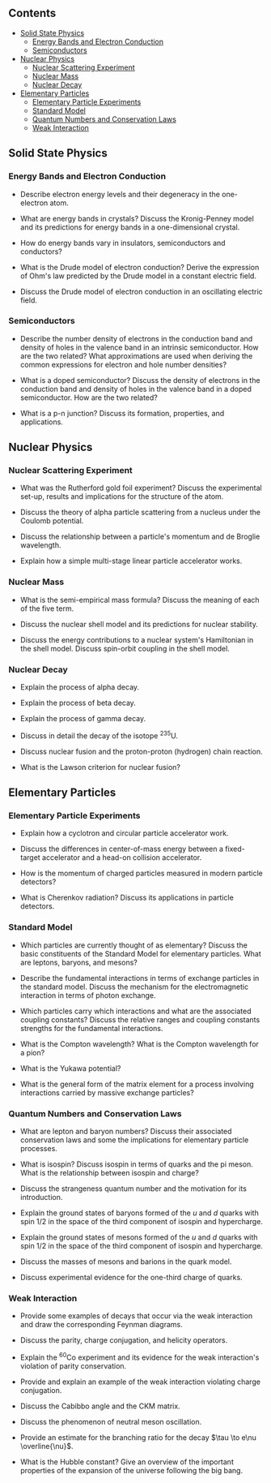 ## Contents

-   [Solid State Physics](#solid-state-physics)
    -   [Energy Bands and Electron
        Conduction](#energy-bands-and-electron-conduction)
    -   [Semiconductors](#semiconductors)
-   [Nuclear Physics](#nuclear-physics)
    -   [Nuclear Scattering Experiment](#nuclear-scattering-experiment)
    -   [Nuclear Mass](#nuclear-mass)
    -   [Nuclear Decay](#nuclear-decay)
-   [Elementary Particles](#elementary-particles)
    -   [Elementary Particle
        Experiments](#elementary-particle-experiments)
    -   [Standard Model](#standard-model)
    -   [Quantum Numbers and Conservation
        Laws](#quantum-numbers-and-conservation-laws)
    -   [Weak Interaction](#weak-interaction)

## Solid State Physics

### Energy Bands and Electron Conduction

-   Describe electron energy levels and their degeneracy in the
    one-electron atom.

-   What are energy bands in crystals? Discuss the Kronig-Penney model
    and its predictions for energy bands in a one-dimensional crystal.

-   How do energy bands vary in insulators, semiconductors and
    conductors?

-   What is the Drude model of electron conduction? Derive the
    expression of Ohm's law predicted by the Drude model in a constant
    electric field.

-   Discuss the Drude model of electron conduction in an oscillating
    electric field.

### Semiconductors

-   Describe the number density of electrons in the conduction band and
    density of holes in the valence band in an intrinsic semiconductor.
    How are the two related? What approximations are used when deriving
    the common expressions for electron and hole number densities?

-   What is a doped semiconductor? Discuss the density of electrons in
    the conduction band and density of holes in the valence band in a
    doped semiconductor. How are the two related?

-   What is a p-n junction? Discuss its formation, properties, and
    applications.

## Nuclear Physics

### Nuclear Scattering Experiment

-   What was the Rutherford gold foil experiment? Discuss the
    experimental set-up, results and implications for the structure of
    the atom.

-   Discuss the theory of alpha particle scattering from a nucleus under
    the Coulomb potential.

-   Discuss the relationship between a particle's momentum and de
    Broglie wavelength.

-   Explain how a simple multi-stage linear particle accelerator works.

### Nuclear Mass

-   What is the semi-empirical mass formula? Discuss the meaning of each
    of the five term.

-   Discuss the nuclear shell model and its predictions for nuclear
    stability.

-   Discuss the energy contributions to a nuclear system's Hamiltonian
    in the shell model. Discuss spin-orbit coupling in the shell model.

### Nuclear Decay

-   Explain the process of alpha decay.

-   Explain the process of beta decay.

-   Explain the process of gamma decay.

-   Discuss in detail the decay of the isotope ${}^{235}\mathrm{U}$.

-   Discuss nuclear fusion and the proton-proton (hydrogen) chain
    reaction.

-   What is the Lawson criterion for nuclear fusion?

## Elementary Particles

### Elementary Particle Experiments

-   Explain how a cyclotron and circular particle accelerator work.

-   Discuss the differences in center-of-mass energy between a
    fixed-target accelerator and a head-on collision accelerator.

-   How is the momentum of charged particles measured in modern particle
    detectors?

-   What is Cherenkov radiation? Discuss its applications in particle
    detectors.

### Standard Model

-   Which particles are currently thought of as elementary? Discuss the
    basic constituents of the Standard Model for elementary particles.
    What are leptons, baryons, and mesons?

-   Describe the fundamental interactions in terms of exchange particles
    in the standard model. Discuss the mechanism for the electromagnetic
    interaction in terms of photon exchange.

-   Which particles carry which interactions and what are the associated
    coupling constants? Discuss the relative ranges and coupling
    constants strengths for the fundamental interactions.

-   What is the Compton wavelength? What is the Compton wavelength for a
    pion?

-   What is the Yukawa potential?

-   What is the general form of the matrix element for a process
    involving interactions carried by massive exchange particles?

### Quantum Numbers and Conservation Laws

-   What are lepton and baryon numbers? Discuss their associated
    conservation laws and some the implications for elementary particle
    processes.

-   What is isospin? Discuss isospin in terms of quarks and the pi
    meson. What is the relationship between isospin and charge?

-   Discuss the strangeness quantum number and the motivation for its
    introduction.

-   Explain the ground states of baryons formed of the $u$ and $d$
    quarks with spin $1/2$ in the space of the third component of
    isospin and hypercharge.

-   Explain the ground states of mesons formed of the $u$ and $d$ quarks
    with spin $1/2$ in the space of the third component of isospin and
    hypercharge.

-   Discuss the masses of mesons and barions in the quark model.

-   Discuss experimental evidence for the one-third charge of quarks.

### Weak Interaction

-   Provide some examples of decays that occur via the weak interaction
    and draw the corresponding Feynman diagrams.

-   Discuss the parity, charge conjugation, and helicity operators.

-   Explain the ${}^{60}\mathrm{Co}$ experiment and its evidence for the
    weak interaction's violation of parity conservation.

-   Provide and explain an example of the weak interaction violating
    charge conjugation.

-   Discuss the Cabibbo angle and the CKM matrix.

-   Discuss the phenomenon of neutral meson oscillation.

-   Provide an estimate for the branching ratio for the decay
    $\tau \to e\nu \overline{\nu}$.

-   What is the Hubble constant? Give an overview of the important
    properties of the expansion of the universe following the big bang.
